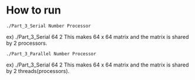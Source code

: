 # How to run

```
./Part_3_Serial Number Processor
```

ex) ./Part_3_Serial 64 2
This makes 64 x 64 matrix and the matrix is shared by 2 processors.

```
./Part_3_Parallel Number Processor
```

ex) ./Part_3_Serial 64 2
This makes 64 x 64 matrix and the matrix is shared by 2 threads(processors).